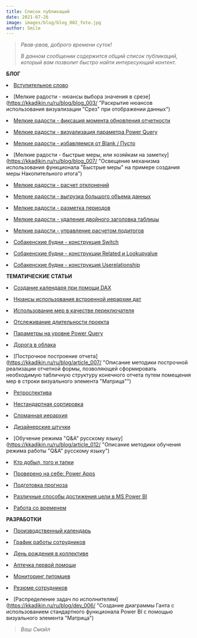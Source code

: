 ```yaml
---
title: Список публикаций
date: 2021-07-26
image: images/blog/blog_002_foto.jpg
author: Smile
---
```


> *Рвав-рвав, доброго времени суток!*
>
> *В данном сообщении содержится общий список публикаций, который вам позволит быстро найти интересующий контент.*
 
**БЛОГ**

**<li>** [Вступительное слово](https://kkadikin.ru/ru/blog/blog_001/)

**<li>** [Мелкие радости - нюансы выбора значения в срезе](https://kkadikin.ru/ru/blog/blog_003/ "Раскрытие нюансов использования визуализации "Срез" при отображении данных")

**<li>** [Мелкие радости - фиксация момента обновления отчетности](https://kkadikin.ru/ru/blog/blog_004/ "Отображение времени обновления отчета")

**<li>** [Мелкие радости - визуализация параметра Power Query](https://kkadikin.ru/ru/blog/blog_005/ "Методика визуализации значений, введенных пользователем в качестве параметров Power Query")

**<li>** [Мелкие радости - избавляемся от Blank / Пусто](https://kkadikin.ru/ru/blog/blog_006/ "Раскрытие нюансов отображения информации при отсутствии значений с учетом наложенного фильтра")

**<li>** [Мелкие радости - быстрые меры, или хозяйкам на заметку](https://kkadikin.ru/ru/blog/blog_007/ "Освещение механизма использования функционала "Быстрые меры" на примере создания меры Накопительного итога")

**<li>** [Мелкие радости - расчет отклонений](https://kkadikin.ru/ru/blog/blog_010/ "Методика построения визуализации данных для анализа отклонений фактических значений от плановых")

**<li>** [Мелкие радости - выгрузка большого объема данных](https://kkadikin.ru/ru/blog/blog_011/ "Описание способа выгрузки в MS Excel массива данных объемом более 150 000 строк")

**<li>** [Мелкие радости - разметка периодов](https://kkadikin.ru/ru/blog/blog_012/ "Описание методики разметки календаря, созданного при помощи DAX, на кастомные периоды")

**<li>** [Мелкие радости - удаление двойного заголовка таблицы](https://kkadikin.ru/ru/blog/blog_014/ "Описание методики трансформации данных в плоскую таблицу")

**<li>** [Мелкие радости - управление расчетом подитогов](https://kkadikin.ru/ru/blog/blog_015/ "Описание методики отдельного расчета подитогов в зависимости от уровня данных")

**<li>** [Собакенские будни - конструкция Switch](https://kkadikin.ru/ru/blog/blog_008/ "Пример использования конструкции Switch в 2-х режимах работы")

**<li>** [Собакенские будни - конструкции Related и Lookupvalue](https://kkadikin.ru/ru/blog/blog_009/ "Пример использования конструкции Related и Lookupvalue")

**<li>** [Собакенские будни - конструкция Userelationship](https://kkadikin.ru/ru/blog/blog_013/ "Пример использования конструкции Userelationship")


**ТЕМАТИЧЕСКИЕ СТАТЬИ**

**<li>** [Создание календаря при помощи DAX](https://kkadikin.ru/ru/blog/article_001/ "Описание нескольких способов создания календаря при помощи DAX")

**<li>** [Нюансы использования встроенной иерархии дат](https://kkadikin.ru/ru/blog/article_002/ "Раскрытие нюансов использования автоматической иерархии дат")

**<li>** [Использование мер в качестве переключателя](https://kkadikin.ru/ru/blog/article_003/ "Описание методики построения меры-переключателя")

**<li>** [Отслеживание длительности проекта](https://kkadikin.ru/ru/blog/article_004/ "Описание методики расчета длительности на примере показателей проекта")

**<li>** [Параметры на уровне Power Query](https://kkadikin.ru/ru/blog/article_005/ "Описание методики использования параметров Power Query")

**<li>** [Дорога в облака](https://kkadikin.ru/ru/blog/article_006/ "Описание процесса установки шлюза Power BI Gateway, а также его исподльзования в службе Power BI Service")

**<li>** [Построчное построение отчета](https://kkadikin.ru/ru/blog/article_007/ "Описание методики построчной реализации отчетной формы, позволяющей сформировать необходимую табличную структуру конечного отчета путем помещения мер в строки визуального элемента "Матрица"")

**<li>** [Ретроспектива](https://kkadikin.ru/ru/blog/article_008/ "Описание методики формирования данных для их анализа с учетом ретроспективы, то есть взгляд в прошлое")

**<li>** [Нестандартная сортировка](https://kkadikin.ru/ru/blog/article_009/ "Описание методики реализации механизма вложенной сортировки значений в рамках одного столбца, аналогично MS Excel")

**<li>** [Сломанная иерархия](https://kkadikin.ru/ru/blog/article_010/ "Описание методики автоматического выравнивания иерархии, и ее дальнейшего схлопывания при визуализации данных на различных уровнях")

**<li>** [Дизайнерские штучки](https://kkadikin.ru/ru/blog/article_011/ "Пример нестандартного подхода при визуализации данных")

**<li>** [Обучение режима "Q&A" русскому языку](https://kkadikin.ru/ru/blog/article_012/ "Описание методики обучения режима работы "Q&A" русскому языку")

**<li>** [Кто добыл, того и тапки](https://kkadikin.ru/ru/blog/article_013/ "Описание процесса получения данных по валютным курсам с использованием параметров Power Query, формирующих динамическую ссылку URL")

**<li>** [Проверено на себе: Power Apps](https://kkadikin.ru/ru/blog/article_014/ "Описание методики построения приложенияна Power Apps от начала до конца")

**<li>** [Подготовка прогноза](https://kkadikin.ru/ru/blog/article_015/ "Описание методики построения прогноза и план-фактного анализа")

**<li>** [Различные способы достижения цели в MS Power BI](https://kkadikin.ru/ru/blog/article_016/ "Демонстрация различных способов получения нужного результата расчетов в Power BI")

**<li>** [Работа со временем](https://kkadikin.ru/ru/blog/article_017/ "Описание метода преобразования значений времени")


**РАЗРАБОТКИ**

**<li>** [Производственный календарь](https://kkadikin.ru/ru/blog/dev_001/ "Производственный календарь компании")

**<li>** [График работы сотрудников](https://kkadikin.ru/ru/blog/dev_002/ "Отчет, предназначенный для анализа данных по отсутствию сотрудников на рабочем месте")

**<li>** [День рождения в коллективе](https://kkadikin.ru/ru/blog/dev_003/ "Отчет, предназначенный для информирования о корпоративных праздниках ответственных лиц")

**<li>** [Аптечка первой помощи](https://kkadikin.ru/ru/blog/dev_004/ "Отчет, предназначенный для анализа данных о наличии в компании необходимых лекарственных препаратов для оказания первой помощи")

**<li>** [Мониторинг питомцев](https://kkadikin.ru/ru/blog/dev_000/ "Отчет, разработанный в рамках социальной инициативы, показывающий статистику потерь или нахождения домашних животных")

**<li>** [Резюме сотрудников](https://kkadikin.ru/ru/blog/dev_005/ "Отчет, предназначенный для внутреннего использования HR-департаментом компании, содержащий основные сведения о сотруднике, а также его резюме, форма которого построена с использованием стандартного функционала Power BI")

**<li>** [Распределение задач по исполнителям](https://kkadikin.ru/ru/blog/dev_006/ "Создание диаграммы Ганта с использованием стандартного функционала Power BI с помощью визуального элемента "Матрица")

> *Ваш Смайл*